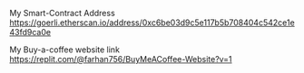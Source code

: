 My Smart-Contract Address https://goerli.etherscan.io/address/0xc6be03d9c5e117b5b708404c542ce1e43fd9ca0e

My Buy-a-coffee website link https://replit.com/@farhan756/BuyMeACoffee-Website?v=1

